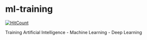 # ml-training

[![HitCount](http://hits.dwyl.com/jubatistim/jubatistim/GoogleColabsGeneral.svg)](http://hits.dwyl.com/jubatistim/jubatistim/ml-training)

Training Artificial Intelligence - Machine Learning - Deep Learning
